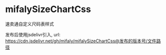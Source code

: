 # mifalySizeChartCss
速卖通自定义尺码表样式

发布后使用jsdelivr引入, url: https://cdn.jsdelivr.net/gh/mifaly/mifalySizeChartCss@发布的版本号/文件路径

